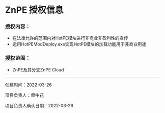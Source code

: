 # ZnPE 授权信息
### 授权内容：
- 在法律允许的范围内对HotPE模块进行非商业非盈利性的宣传
- 运用HotPEModDeploy.exe实现HotPE模块的加载功能用于非商业用途
### 授权范围：
- ZnPE及其分支ZnPE Cloud
------------
创建时间：2022-03-26

项目负责人：牵牛花

项目负责人确认日期：2022-03-26
